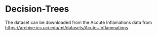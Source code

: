 # Decision-Trees

The dataset can be downloaded from the Accute Inflamations data from https://archive.ics.uci.edu/ml/datasets/Acute+Inflammations
